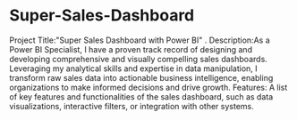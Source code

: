 # Super-Sales-Dashboard
Project Title:"Super Sales Dashboard with Power BI" .
Description:As a Power BI Specialist, I have a proven track record of designing and developing comprehensive and visually compelling sales dashboards. Leveraging my analytical skills and expertise in data manipulation, I transform raw sales data into actionable business intelligence, enabling organizations to make informed decisions and drive growth.
Features: A list of key features and functionalities of the sales dashboard, such as data visualizations, interactive filters, or integration with other systems.
